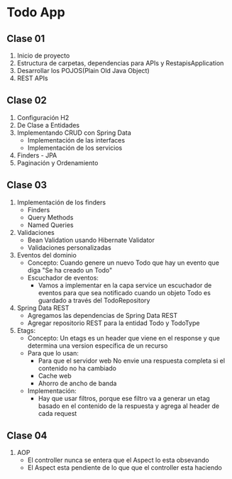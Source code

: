 # Todo App 

## Clase 01
1. Inicio de proyecto
2. Estructura de carpetas, dependencias para APIs y RestapisApplication
3. Desarrollar los POJOS(Plain Old Java Object)
4. REST APIs

## Clase 02
1. Configuración H2
2. De Clase a Entidades
3. Implementando CRUD con Spring Data 
   - Implementación de las interfaces
   - Implementación de los servicios
5. Finders - JPA
6. Paginación y Ordenamiento

## Clase 03
1. Implementación de los finders
   - Finders
   - Query Methods
   - Named Queries
2. Validaciones
   - Bean Validation usando Hibernate Validator
   - Validaciones personalizadas
3. Eventos del dominio
   - Concepto: Cuando genere un nuevo Todo que hay un evento que diga "Se ha creado un Todo"
   - Escuchador de eventos: 
     - Vamos a implementar en la capa service un escuchador de eventos para que sea notificado cuando un objeto Todo es guardado a través del TodoRepository
4. Spring Data REST
   - Agregamos las dependencias de Spring Data REST
   - Agregar repositorio REST para la entidad Todo y TodoType
5. Etags: 
   - Concepto: Un etags es un header que viene en el response y que determina una version específica de un recurso
   - Para que lo usan: 
     - Para que el servidor web No envie una respuesta completa si el contenido no ha cambiado
     - Cache web
     - Ahorro de ancho de banda
    - Implementación:
      - Hay que usar filtros, porque ese filtro va a generar un etag basado en el contenido de la respuesta y agrega al header de cada request

## Clase 04
1. AOP
   - El controller nunca se entera que el Aspect lo esta obsevando
   - El Aspect esta pendiente de lo que que el controller esta haciendo